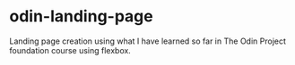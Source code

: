 # odin-landing-page
Landing page creation using what I have learned so far in The Odin Project foundation course using flexbox.